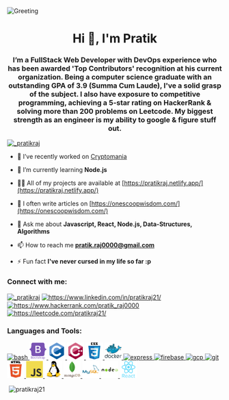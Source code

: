 <img src="https://rishavanand.github.io/static/images/greetings.gif" height="80" width="60%" align="center" alt="Greeting">
<h1 align="center">Hi 👋, I'm Pratik</h1>
<h3 align="center">I’m a FullStack Web Developer with DevOps experience who has been awarded 'Top Contributors' recognition at his current organization. Being a computer science graduate with an outstanding GPA of 3.9 (Summa Cum Laude), I've a solid grasp of the subject. I also have exposure to competitive programming, achieving a 5-star rating on HackerRank & solving more than 200 problems on Leetcode. My biggest strength as an engineer is my ability to google & figure stuff out.</h3>

<p align="left"> <a href="https://twitter.com/_pratikraj" target="blank"><img src="https://img.shields.io/twitter/follow/_pratikraj?logo=twitter&style=for-the-badge" alt="_pratikraj" /></a> </p>

- 🔭 I’ve recently worked on [Cryptomania](https://chatcryptomania.netlify.app/)

- 🌱 I’m currently learning **Node.js**

- 👨‍💻 All of my projects are available at [https://pratikraj.netlify.app/](https://pratikraj.netlify.app/)

- 📝 I often write articles on [https://onescoopwisdom.com/](https://onescoopwisdom.com/)

- 💬 Ask me about **Javascript, React, Node.js, Data-Structures, Algorithms**

- 📫 How to reach me **pratik.raj0000@gmail.com**

- ⚡ Fun fact **I've never cursed in my life so far :p**

<h3 align="left">Connect with me:</h3>
<p align="left">
<a href="https://twitter.com/_pratikraj" target="blank"><img align="center" src="https://raw.githubusercontent.com/rahuldkjain/github-profile-readme-generator/master/src/images/icons/Social/twitter.svg" alt="_pratikraj" height="30" width="40" /></a>
<a href="https://linkedin.com/in/https://www.linkedin.com/in/pratikraj21/" target="blank"><img align="center" src="https://raw.githubusercontent.com/rahuldkjain/github-profile-readme-generator/master/src/images/icons/Social/linked-in-alt.svg" alt="https://www.linkedin.com/in/pratikraj21/" height="30" width="40" /></a>
<a href="https://www.hackerrank.com/https://www.hackerrank.com/pratik_raj0000" target="blank"><img align="center" src="https://raw.githubusercontent.com/rahuldkjain/github-profile-readme-generator/master/src/images/icons/Social/hackerrank.svg" alt="https://www.hackerrank.com/pratik_raj0000" height="30" width="40" /></a>
<a href="https://www.leetcode.com/https://leetcode.com/pratikraj21/" target="blank"><img align="center" src="https://raw.githubusercontent.com/rahuldkjain/github-profile-readme-generator/master/src/images/icons/Social/leet-code.svg" alt="https://leetcode.com/pratikraj21/" height="30" width="40" /></a>
</p>

<h3 align="left">Languages and Tools:</h3>
<p align="left"> <a href="https://www.gnu.org/software/bash/" target="_blank" rel="noreferrer"> <img src="https://cdn-icons-png.flaticon.com/512/919/919837.png" alt="bash" width="40" height="40"/> </a> <a href="https://getbootstrap.com" target="_blank" rel="noreferrer"> <img src="https://raw.githubusercontent.com/devicons/devicon/master/icons/bootstrap/bootstrap-plain-wordmark.svg" alt="bootstrap" width="40" height="40"/> </a> <a href="https://www.cprogramming.com/" target="_blank" rel="noreferrer"> <img src="https://raw.githubusercontent.com/devicons/devicon/master/icons/c/c-original.svg" alt="c" width="40" height="40"/> </a> <a href="https://www.w3schools.com/cpp/" target="_blank" rel="noreferrer"> <img src="https://raw.githubusercontent.com/devicons/devicon/master/icons/cplusplus/cplusplus-original.svg" alt="cplusplus" width="40" height="40"/> </a> <a href="https://www.w3schools.com/css/" target="_blank" rel="noreferrer"> <img src="https://raw.githubusercontent.com/devicons/devicon/master/icons/css3/css3-original-wordmark.svg" alt="css3" width="40" height="40"/> </a> <a href="https://www.docker.com/" target="_blank" rel="noreferrer"> <img src="https://raw.githubusercontent.com/devicons/devicon/master/icons/docker/docker-original-wordmark.svg" alt="docker" width="40" height="40"/> </a> <a href="https://expressjs.com" target="_blank" rel="noreferrer"> <img src="https://assets.website-files.com/61ca3f775a79ec5f87fcf937/6202fcdee5ee8636a145a41b_1234.png" alt="express" width="40" height="40"/> </a> <a href="https://firebase.google.com/" target="_blank" rel="noreferrer"> <img src="https://www.vectorlogo.zone/logos/firebase/firebase-icon.svg" alt="firebase" width="40" height="40"/> </a> <a href="https://cloud.google.com" target="_blank" rel="noreferrer"> <img src="https://www.vectorlogo.zone/logos/google_cloud/google_cloud-icon.svg" alt="gcp" width="40" height="40"/> </a> <a href="https://git-scm.com/" target="_blank" rel="noreferrer"> <img src="https://www.vectorlogo.zone/logos/git-scm/git-scm-icon.svg" alt="git" width="40" height="40"/> </a> <a href="https://www.w3.org/html/" target="_blank" rel="noreferrer"> <img src="https://raw.githubusercontent.com/devicons/devicon/master/icons/html5/html5-original-wordmark.svg" alt="html5" width="40" height="40"/> </a> <a href="https://developer.mozilla.org/en-US/docs/Web/JavaScript" target="_blank" rel="noreferrer"> <img src="https://raw.githubusercontent.com/devicons/devicon/master/icons/javascript/javascript-original.svg" alt="javascript" width="40" height="40"/> </a> <a href="https://www.linux.org/" target="_blank" rel="noreferrer"> <img src="https://raw.githubusercontent.com/devicons/devicon/master/icons/linux/linux-original.svg" alt="linux" width="40" height="40"/> </a> <a href="https://www.mongodb.com/" target="_blank" rel="noreferrer"> <img src="https://raw.githubusercontent.com/devicons/devicon/master/icons/mongodb/mongodb-original-wordmark.svg" alt="mongodb" width="40" height="40"/> </a> <a href="https://www.mysql.com/" target="_blank" rel="noreferrer"> <img src="https://raw.githubusercontent.com/devicons/devicon/master/icons/mysql/mysql-original-wordmark.svg" alt="mysql" width="40" height="40"/> </a> <a href="https://nodejs.org" target="_blank" rel="noreferrer"> <img src="https://raw.githubusercontent.com/devicons/devicon/master/icons/nodejs/nodejs-original-wordmark.svg" alt="nodejs" width="40" height="40"/> </a> <a href="https://reactjs.org/" target="_blank" rel="noreferrer"> <img src="https://raw.githubusercontent.com/devicons/devicon/master/icons/react/react-original-wordmark.svg" alt="react" width="40" height="40"/> </a> </p>

<p>&nbsp;<img align="center" src="https://github-readme-stats.vercel.app/api?username=pratikraj21&show_icons=true&locale=en" alt="pratikraj21" /></p>
